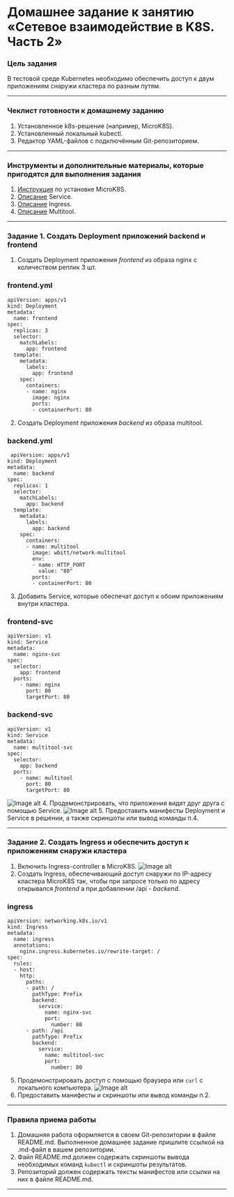 # Домашнее задание к занятию «Сетевое взаимодействие в K8S. Часть 2»

### Цель задания

В тестовой среде Kubernetes необходимо обеспечить доступ к двум приложениям снаружи кластера по разным путям.

------

### Чеклист готовности к домашнему заданию

1. Установленное k8s-решение (например, MicroK8S).
2. Установленный локальный kubectl.
3. Редактор YAML-файлов с подключённым Git-репозиторием.

------

### Инструменты и дополнительные материалы, которые пригодятся для выполнения задания

1. [Инструкция](https://microk8s.io/docs/getting-started) по установке MicroK8S.
2. [Описание](https://kubernetes.io/docs/concepts/services-networking/service/) Service.
3. [Описание](https://kubernetes.io/docs/concepts/services-networking/ingress/) Ingress.
4. [Описание](https://github.com/wbitt/Network-MultiTool) Multitool.

------

### Задание 1. Создать Deployment приложений backend и frontend

1. Создать Deployment приложения _frontend_ из образа nginx с количеством реплик 3 шт.
### frontend.yml
```
apiVersion: apps/v1
kind: Deployment
metadata:
  name: frontend
spec:
  replicas: 3
  selector:
    matchLabels:
      app: frontend
  template:
    metadata:
      labels:
        app: frontend
    spec:
      containers:
      - name: nginx
        image: nginx
        ports:
        - containerPort: 80  
```
2. Создать Deployment приложения _backend_ из образа multitool.
### backend.yml
```
 apiVersion: apps/v1
kind: Deployment
metadata:
  name: backend
spec:
  replicas: 1
  selector:
    matchLabels:
      app: backend
  template:
    metadata:
      labels:
        app: backend
    spec:
      containers:
      - name: multitool
        image: wbitt/network-multitool
        env:
        - name: HTTP_PORT
          value: "80"
        ports:
        - containerPort: 80
```
3. Добавить Service, которые обеспечат доступ к обоим приложениям внутри кластера.
### frontend-svc
```
apiVersion: v1
kind: Service
metadata:
  name: nginx-svc
spec:
  selector:
    app: frontend
  ports:
    - name: nginx
      port: 80
      targetPort: 80
```
### backend-svc
```
apiVersion: v1
kind: Service
metadata:
  name: multitool-svc
spec:
  selector:
    app: backend
  ports:
    - name: multitool
      port: 80
      targetPort: 80
```
![Image alt](https://github.com/IvanSKorobkov/kuber-homeworks/blob/main/1.5/%D0%A1%D0%BD%D0%B8%D0%BC%D0%BE%D0%BA%20%D1%8D%D0%BA%D1%80%D0%B0%D0%BD%D0%B0%20%D0%BE%D1%82%202023-12-30%2003-05-28.png)
4. Продемонстрировать, что приложения видят друг друга с помощью Service.
![Image alt](https://github.com/IvanSKorobkov/kuber-homeworks/blob/main/1.5/%D0%A1%D0%BD%D0%B8%D0%BC%D0%BE%D0%BA%20%D1%8D%D0%BA%D1%80%D0%B0%D0%BD%D0%B0%20%D0%BE%D1%82%202023-12-30%2003-07-39.png)
5. Предоставить манифесты Deployment и Service в решении, а также скриншоты или вывод команды п.4.


------

### Задание 2. Создать Ingress и обеспечить доступ к приложениям снаружи кластера

1. Включить Ingress-controller в MicroK8S.
![Image alt](https://github.com/IvanSKorobkov/kuber-homeworks/blob/main/1.5/%D0%A1%D0%BD%D0%B8%D0%BC%D0%BE%D0%BA%20%D1%8D%D0%BA%D1%80%D0%B0%D0%BD%D0%B0%20%D0%BE%D1%82%202023-12-30%2003-08-38.png)
3. Создать Ingress, обеспечивающий доступ снаружи по IP-адресу кластера MicroK8S так, чтобы при запросе только по адресу открывался _frontend_ а при добавлении /api - _backend_.
### ingress
```
apiVersion: networking.k8s.io/v1
kind: Ingress
metadata:
  name: ingress
  annotations:
    nginx.ingress.kubernetes.io/rewrite-target: /
spec:
  rules:
  - host:
    http:
      paths:
      - path: /
        pathType: Prefix
        backend:
          service:
            name: nginx-svc
            port: 
              number: 80
      - path: /api
        pathType: Prefix
        backend:
          service:
            name: multitool-svc
            port: 
              number: 80
```
5. Продемонстрировать доступ с помощью браузера или `curl` с локального компьютера.
![Image alt](https://github.com/IvanSKorobkov/kuber-homeworks/blob/main/1.5/%D0%A1%D0%BD%D0%B8%D0%BC%D0%BE%D0%BA%20%D1%8D%D0%BA%D1%80%D0%B0%D0%BD%D0%B0%20%D0%BE%D1%82%202023-12-30%2003-24-19.png)
7. Предоставить манифесты и скриншоты или вывод команды п.2.

------

### Правила приема работы

1. Домашняя работа оформляется в своем Git-репозитории в файле README.md. Выполненное домашнее задание пришлите ссылкой на .md-файл в вашем репозитории.
2. Файл README.md должен содержать скриншоты вывода необходимых команд `kubectl` и скриншоты результатов.
3. Репозиторий должен содержать тексты манифестов или ссылки на них в файле README.md.

------
